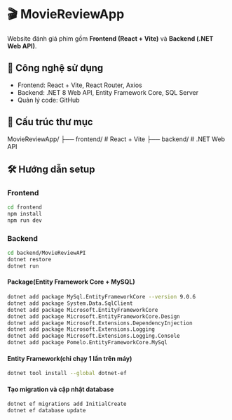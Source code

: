 # 🎬 MovieReviewApp

Website đánh giá phim gồm **Frontend (React + Vite)** và **Backend (.NET Web API)**.

## 🚀 Công nghệ sử dụng
- Frontend: React + Vite, React Router, Axios
- Backend: .NET 8 Web API, Entity Framework Core, SQL Server
- Quản lý code: GitHub

## 📂 Cấu trúc thư mục
MovieReviewApp/
├── frontend/ # React + Vite
├── backend/ # .NET Web API


## 🛠 Hướng dẫn setup

### Frontend
```bash
cd frontend
npm install
npm run dev
```
### Backend
```bash
cd backend/MovieReviewAPI
dotnet restore
dotnet run
```
#### Package(Entity Framework Core + MySQL)
```bash
dotnet add package MySql.EntityFrameworkCore --version 9.0.6
dotnet add package System.Data.SqlClient
dotnet add package Microsoft.EntityFrameworkCore
dotnet add package Microsoft.EntityFrameworkCore.Design
dotnet add package Microsoft.Extensions.DependencyInjection
dotnet add package Microsoft.Extensions.Logging
dotnet add package Microsoft.Extensions.Logging.Console
dotnet add package Pomelo.EntityFrameworkCore.MySql
```
#### Entity Framework(chỉ chạy 1 lần trên máy)
```bash
dotnet tool install --global dotnet-ef
```
#### Tạo migration và cập nhật database
```bash
dotnet ef migrations add InitialCreate
dotnet ef database update
```
